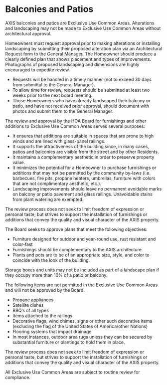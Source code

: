 # Balconies and Patios

AXIS balconies and patios are Exclusive Use Common Areas. Alterations and landscaping may not be made to Exclusive Use Common Areas without architectural approval. 

Homeowners must request approval prior to making alterations or installing landscaping by submitting their proposed alteration plan via an Architectural Request form to the General Manager. The Homeowner should produce a clearly defined plan that shows placement and types of improvements. Photographs of proposed landscaping and dimensions are highly encouraged to expedite review.

* Requests will be handled in a timely manner \(not to exceed 30 days from submittal to the General Manager\).
* To allow time for review, requests should be submitted at least two weeks prior to the next board meeting.
* Those Homeowners who have already landscaped their balcony or patio, and have not received prior approval, should document with photos and submit them to the General Manager. 

The review and approval by the HOA Board for furnishings and other additions to Exclusive Use Common Areas serves several purposes:

* It ensures that additions are suitable in spaces that are prone to high winds and are lined with glass-panel railings.
* It supports the attractiveness of the building since, in many cases, patios and balconies are visible from the street and by other Residents. 
* It maintains a complementary aesthetic in order to preserve property value.
* It minimizes the potential for a Homeowner to purchase furnishings or additions that may not be permitted by the community by-laws \(i.e. barbecues, fire pits, propane heaters, umbrellas, furniture with colors that are not complimentary aesthetic, etc.\). 
* Landscaping improvements should leave no permanent avoidable marks on balcony or patio pavement and glass railings. Unavoidable stains from plant watering are exempted.

The review process does not seek to limit freedom of expression or personal taste, but strives to support the installation of furnishings or additions that convey the quality and visual character of the AXIS property. 

The Board seeks to approve plans that meet the following objectives: 

* Furniture designed for outdoor and year-round use, rust resistant and color-fast
* Furnishings should be complementary to the AXIS architecture
* Plants and pots are to be of an appropriate size, style, and color to coincide with the look of the building.

Storage boxes and units may not be included as part of a landscape plan if they occupy more than 10% of a patio or balcony. 

The following items are not permitted in the Exclusive Use Common Areas and will not be approved by the Board. 

* Propane appliances 
* Satellite dishes 
* BBQ’s of all types 
* Items attached to the railings 
* Decorative flags, wind chimes, signs or other such decorative items \(excluding the flag of the United States of America/other Nations\)
* Flooring systems that impact drainage 
* In most instances, outdoor area rugs unless they can be secured by substantial furniture or plantings to hold them in place.

The review process does not seek to limit freedom of expression or personal taste, but strives to support the installation of furnishings or additions that convey the quality and visual character of the AXIS property. 

All Exclusive Use Common Areas are subject to routine review for compliance.

